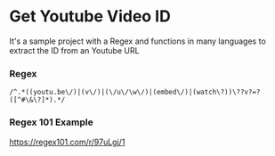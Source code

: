 # Get Youtube Video ID
It's a sample project with a Regex and functions in many languages to extract the ID from an Youtube URL

### Regex
`/^.*((youtu.be\/)|(v\/)|(\/u\/\w\/)|(embed\/)|(watch\?))\??v?=?([^#\&\?]*).*/`


### Regex 101 Example
https://regex101.com/r/97uLgj/1
